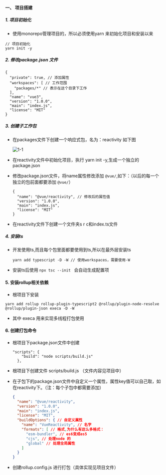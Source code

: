 #### 一、 项目搭建

##### 1. 项目初始化

* 使用monorepo管理项目的，所以必须使用yarn 来初始化项目和安装以来

```
// 项目初始化
yarn init -y
```

##### 2. 修改package.json 文件

```
{
  "private": true, // 添加属性
  "workspaces": [ // 工作范围
    "packages/*" // 表示在这个目录下工作
  ],
  "name": "vue3",
  "version": "1.0.0",
  "main": "index.js",
  "license": "MIT"
}
```

##### 3. 创建子工作包

* 在packages文件下创建一个响应式包，名为：reactivity 如下图

  ![1-1](/Users/luomen/romen/learn/note/src/vue3source/base/images/1-1.png)

* 在reactivity文件中初始化项目，执行 yarn init -y,生成一个独立的package.json

* 修改package.json文件，将name属性修改添加 `@vue/`,如下：（以后的每一个独立的包前面都要添加 `@vue/`）

  ```
  {
    "name": "@vue/reactivity", // 修改后的属性值
    "version": "1.0.0",
    "main": "index.js",
    "license": "MIT"
  }
  ```

* 在reactivity文件下创建一个文件夹s r c和index.ts文件

##### 4. 安装ts

* 开发使用ts,而且每个包里面都要使用到ts,所以在最外层安装ts

  ```
  yarn add typescript -D -W // 使用workspaces，需要使用-W
  ```

* 安装ts后使用 `npx tsc --init ` 会自动生成配置项

#### 5. 安装rollup相关依赖

* 根项目下安装

```
yarn add rollup rollup-plugin-typescript2 @rollup/plugin-node-resolve @rollup/plugin-json execa -D -W
```

* 其中 execa 用来实现多线程打包使用

#### 6. 创建打包命令

* 根项目下package.json文件中创建

  ```
  "scripts": {
      "build": "node scripts/build.js"
    },
  ```

* 根项目下创建文件 scripts/build.js （文件内容见项目中）

* 在子包下的package.json文件中自定义一个属性，属性key值可以自己取，如在reactivity下。（注：每个子包中都需要添加）

  ```json
  {
    "name": "@vue/reactivity",
    "version": "1.0.0",
    "main": "index.js",
    "license": "MIT",
    "buildOptions": { // 自定义属性
      "name": "VueReactivity", // 名字
      "formats": [ // 格式,为什么有这么多格式：
        "esm-bundler", // es6变成es5
        "cjs", // 处理node 的
        "global" // 处理全局属性
      ]
    }
  }
  ```

* 创建rollup.config.js 进行打包（具体实现见项目文件）
